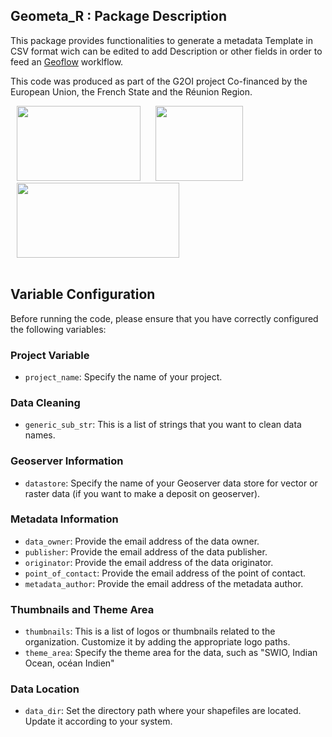 ## Geometa_R : Package Description

This package provides functionalities to generate a metadata Template in CSV format wich can be edited to add Description or other fields in order to feed an [Geoflow](https://github.com/r-geoflow/geoflow) worklflow.

This code was produced as part of the G2OI project Co-financed by the European Union, the French State and the Réunion Region.

<div  style="float:center;">
	<img height=120  width=198 src="https://upload.wikimedia.org/wikipedia/commons/b/b7/Flag_of_Europe.svg" hspace=10>
	<img height=120  width=140 src="https://upload.wikimedia.org/wikipedia/fr/thumb/2/22/Republique-francaise-logo.svg/512px-Republique-francaise-logo.svg.png?20201008150502" hspace=10 >
	<img height=120  width=260 src="https://upload.wikimedia.org/wikipedia/fr/3/3b/Logolareunion.png" hspace=10 >
</div>
<br>

## Variable Configuration

Before running the code, please ensure that you have correctly configured the following variables:

### Project Variable

-   `project_name`: Specify the name of your project.

### Data Cleaning

-   `generic_sub_str`: This is a list of strings that you want to clean data names. 

### Geoserver Information

-   `datastore`: Specify the name of your Geoserver data store for vector or raster data (if you want to make a deposit on geoserver).

### Metadata Information

-   `data_owner`: Provide the email address of the data owner.
-   `publisher`: Provide the email address of the data publisher.
-   `originator`: Provide the email address of the data originator.
-   `point_of_contact`: Provide the email address of the point of contact.
-   `metadata_author`: Provide the email address of the metadata author.

### Thumbnails and Theme Area

-   `thumbnails`: This is a list of logos or thumbnails related to the organization. Customize it by adding the appropriate logo paths.
-   `theme_area`: Specify the theme area for the data, such as "SWIO, Indian Ocean, océan Indien"

### Data Location

-   `data_dir`: Set the directory path where your shapefiles are located. Update it according to your system.
